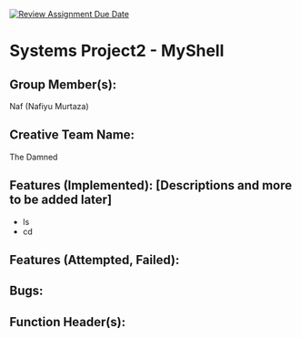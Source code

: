 [![Review Assignment Due Date](https://classroom.github.com/assets/deadline-readme-button-22041afd0340ce965d47ae6ef1cefeee28c7c493a6346c4f15d667ab976d596c.svg)](https://classroom.github.com/a/Tfg6waJb)
# Systems Project2 - MyShell
## Group Member(s):
Naf (Nafiyu Murtaza)
## Creative Team Name:
The Damned
## Features (Implemented): [Descriptions and more to be added later]
- ls
- cd
## Features (Attempted, Failed):

## Bugs:

## Function Header(s):
